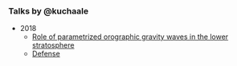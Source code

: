 ### Talks by @kuchaale

 * 2018
   * [Role of parametrized orographic gravity waves in the lower stratosphere](https://gitpitch.com/kuchaale/talks/master?p=CMAM)
   * [Defense](https://gitpitch.com/kuchaale/talks/master?p=Defense)
